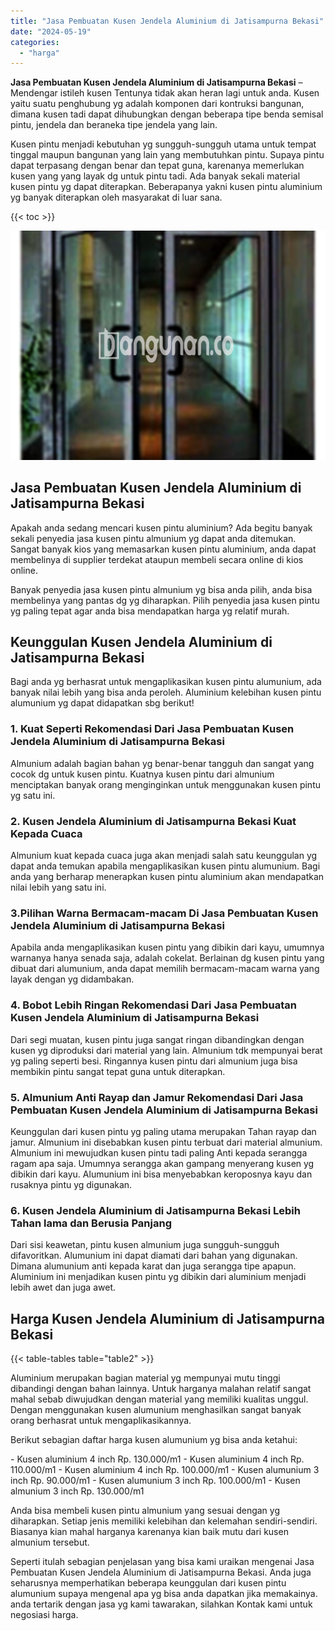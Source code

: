 ```yaml
---
title: "Jasa Pembuatan Kusen Jendela Aluminium di Jatisampurna Bekasi"
date: "2024-05-19"
categories: 
  - "harga"
---
```


**Jasa Pembuatan Kusen Jendela Aluminium di Jatisampurna Bekasi** – Mendengar istileh kusen Tentunya tidak akan heran lagi untuk anda. Kusen yaitu suatu penghubung yg adalah komponen dari kontruksi bangunan, dimana kusen tadi dapat dihubungkan dengan beberapa tipe benda semisal pintu, jendela dan beraneka tipe jendela yang lain.

Kusen pintu menjadi kebutuhan yg sungguh-sungguh utama untuk tempat tinggal maupun bangunan yang lain yang membutuhkan pintu. Supaya pintu dapat terpasang dengan benar dan tepat guna, karenanya memerlukan kusen yang yang layak dg untuk pintu tadi. Ada banyak sekali material kusen pintu yg dapat diterapkan. Beberapanya yakni kusen pintu aluminium yg banyak diterapkan oleh masyarakat di luar sana.

{{< toc >}}

![Jasa Pembuatan Kusen Jendela Aluminium di Jatisampurna Bekasi](/images/harga-kusen-jendela-alumunium-09.png)

## Jasa Pembuatan Kusen Jendela Aluminium di Jatisampurna Bekasi

Apakah anda sedang mencari kusen pintu aluminium? Ada begitu banyak sekali penyedia jasa kusen pintu almunium yg dapat anda ditemukan. Sangat banyak kios yang memasarkan kusen pintu aluminium, anda dapat membelinya di supplier terdekat ataupun membeli secara online di kios online.

Banyak penyedia jasa kusen pintu almunium yg bisa anda pilih, anda bisa membelinya yang pantas dg yg diharapkan. Pilih penyedia jasa kusen pintu yg paling tepat agar anda bisa mendapatkan harga yg relatif murah.

## Keunggulan Kusen Jendela Aluminium di Jatisampurna Bekasi

Bagi anda yg berhasrat untuk mengaplikasikan kusen pintu alumunium, ada banyak nilai lebih yang bisa anda peroleh. Aluminium kelebihan kusen pintu alumunium yg dapat didapatkan sbg berikut!

### 1\. Kuat Seperti Rekomendasi Dari Jasa Pembuatan Kusen Jendela Aluminium di Jatisampurna Bekasi

Almunium adalah bagian bahan yg benar-benar tangguh dan sangat yang cocok dg untuk kusen pintu. Kuatnya kusen pintu dari almunium menciptakan banyak orang menginginkan untuk menggunakan kusen pintu yg satu ini.

### 2\. Kusen Jendela Aluminium di Jatisampurna Bekasi Kuat Kepada Cuaca

Almunium kuat kepada cuaca juga akan menjadi salah satu keunggulan yg dapat anda temukan apabila mengaplikasikan kusen pintu alumunium. Bagi anda yang berharap menerapkan kusen pintu aluminium akan mendapatkan nilai lebih yang satu ini.

### 3.Pilihan Warna Bermacam-macam Di Jasa Pembuatan Kusen Jendela Aluminium di Jatisampurna Bekasi

Apabila anda mengaplikasikan kusen pintu yang dibikin dari kayu, umumnya warnanya hanya senada saja, adalah cokelat. Berlainan dg kusen pintu yang dibuat dari alumunium, anda dapat memilih bermacam-macam warna yang layak dengan yg didambakan.

### 4\. Bobot Lebih Ringan Rekomendasi Dari Jasa Pembuatan Kusen Jendela Aluminium di Jatisampurna Bekasi

Dari segi muatan, kusen pintu juga sangat ringan dibandingkan dengan kusen yg diproduksi dari material yang lain. Almunium tdk mempunyai berat yg paling seperti besi. Ringannya kusen pintu dari almunium juga bisa membikin pintu sangat tepat guna untuk diterapkan.

### 5\. Almunium Anti Rayap dan Jamur Rekomendasi Dari Jasa Pembuatan Kusen Jendela Aluminium di Jatisampurna Bekasi

Keunggulan dari kusen pintu yg paling utama merupakan Tahan rayap dan jamur. Almunium ini disebabkan kusen pintu terbuat dari material almunium. Almunium ini mewujudkan kusen pintu tadi paling Anti kepada serangga ragam apa saja. Umumnya serangga akan gampang menyerang kusen yg dibikin dari kayu. Alumunium ini bisa menyebabkan keroposnya kayu dan rusaknya pintu yg digunakan.

### 6\. Kusen Jendela Aluminium di Jatisampurna Bekasi Lebih Tahan lama dan Berusia Panjang

Dari sisi keawetan, pintu kusen almunium juga sungguh-sungguh difavoritkan. Alumunium ini dapat diamati dari bahan yang digunakan. Dimana alumunium anti kepada karat dan juga serangga tipe apapun. Aluminium ini menjadikan kusen pintu yg dibikin dari aluminium menjadi lebih awet dan juga awet.

## Harga Kusen Jendela Aluminium di Jatisampurna Bekasi

{{< table-tables table="table2" >}}

Aluminium merupakan bagian material yg mempunyai mutu tinggi dibandingi dengan bahan lainnya. Untuk harganya malahan relatif sangat mahal sebab diwujudkan dengan material yang memiliki kualitas unggul. Dengan menggunakan kusen alumunium menghasilkan sangat banyak orang berhasrat untuk mengaplikasikannya.

Berikut sebagian daftar harga kusen alumunium yg bisa anda ketahui:

\- Kusen aluminium 4 inch Rp. 130.000/m1 - Kusen aluminium 4 inch Rp. 110.000/m1 - Kusen aluminium 4 inch Rp. 100.000/m1 - Kusen alumunium 3 inch Rp. 90.000/m1 - Kusen alumunium 3 inch Rp. 100.000/m1 - Kusen almunium 3 inch Rp. 130.000/m1

Anda bisa membeli kusen pintu almunium yang sesuai dengan yg diharapkan. Setiap jenis memiliki kelebihan dan kelemahan sendiri-sendiri. Biasanya kian mahal harganya karenanya kian baik mutu dari kusen almunium tersebut.

Seperti itulah sebagian penjelasan yang bisa kami uraikan mengenai Jasa Pembuatan Kusen Jendela Aluminium di Jatisampurna Bekasi. Anda juga seharusnya memperhatikan beberapa keunggulan dari kusen pintu alumunium supaya mengenal apa yg bisa anda dapatkan jika memakainya. anda tertarik dengan jasa yg kami tawarakan, silahkan Kontak kami untuk negosiasi harga.
